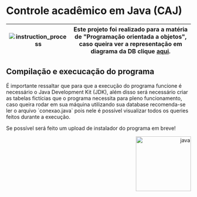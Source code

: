 # Controle acadêmico em Java (CAJ)

| ![instruction_process](https://i.imgur.com/1jZRPKp.gif) | Este projeto foi realizado para a matéria de "Programação orientada a objetos", caso queira ver a representação em diagrama da DB clique [aqui](./Diagrama_Banco.png). |
|---|---|

## Compilação e execucação do programa

<div align="left">
  É importante ressaltar que para que a execução do programa funcione é necessário o Java Development Kit (JDK), além disso será necessário criar as tabelas fictícias que o programa necessita para pleno funcionamento, caso queira rodar em sua máquina utilizando sua database recomenda-se ler o arquivo `conexao.java` pois nele é possível visualizar todos os queries feitos durante a execução.

Se possível será feito um upload de instalador do programa em breve!

</div>

<div align="right">
  <img src="https://i.imgur.com/wu5eh6H.gif" alt="java" width="150">
</div>

